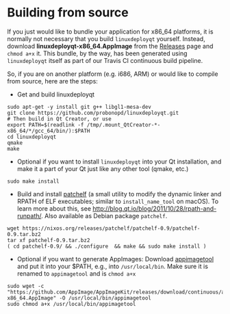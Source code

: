 # Building from source

If you just would like to bundle your application for x86_64 platforms, it is normally not necessary that you build `linuxdeployqt` yourself. Instead, download __linuxdeployqt-x86_64.AppImage__ from the [Releases](https://github.com/probonopd/linuxdeployqt/releases) page and `chmod a+x` it. This bundle, by the way, has been generated using `linuxdeployqt` itself as part of our Travis CI continuous build pipeline.

So, if you are on another platform (e.g. i686, ARM) or would like to compile from source, here are the steps:

* Get and build linuxdeployqt

```
sudo apt-get -y install git g++ libgl1-mesa-dev
git clone https://github.com/probonopd/linuxdeployqt.git
# Then build in Qt Creator, or use
export PATH=$(readlink -f /tmp/.mount_QtCreator-*-x86_64/*/gcc_64/bin/):$PATH
cd linuxdeployqt
qmake
make
```

* Optional if you want to install `linuxdeployqt` into your Qt installation, and make it a part of your Qt just like any other tool (qmake, etc.)

```
sudo make install
```

* Build and install [patchelf](https://nixos.org/patchelf.html) (a small utility to modify the dynamic linker and RPATH of ELF executables; similar to `install_name_tool` on macOS). To learn more about this, see http://blog.qt.io/blog/2011/10/28/rpath-and-runpath/. Also available as Debian package `patchelf`.

```
wget https://nixos.org/releases/patchelf/patchelf-0.9/patchelf-0.9.tar.bz2
tar xf patchelf-0.9.tar.bz2
( cd patchelf-0.9/ && ./configure  && make && sudo make install )
```

* Optional if you want to generate AppImages: Download [appimagetool](https://github.com/AppImage/AppImageKit/releases) and put it into your $PATH, e.g., into `/usr/local/bin`. Make sure it is renamed to `appimagetool` and is `chmod a+x`

```
sudo wget -c "https://github.com/AppImage/AppImageKit/releases/download/continuous/appimagetool-x86_64.AppImage" -O /usr/local/bin/appimagetool
sudo chmod a+x /usr/local/bin/appimagetool
```
